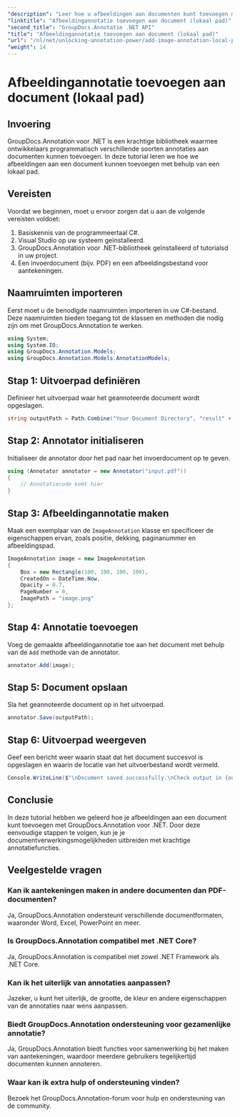 ```yaml
---
"description": "Leer hoe u afbeeldingen aan documenten kunt toevoegen met GroupDocs.Annotation voor .NET. Verbeter uw documentverwerkingsmogelijkheden eenvoudig."
"linktitle": "Afbeeldingannotatie toevoegen aan document (lokaal pad)"
"second_title": "GroupDocs.Annotatie .NET API"
"title": "Afbeeldingannotatie toevoegen aan document (lokaal pad)"
"url": "/nl/net/unlocking-annotation-power/add-image-annotation-local-path/"
"weight": 14
---
```


# Afbeeldingannotatie toevoegen aan document (lokaal pad)

## Invoering
GroupDocs.Annotation voor .NET is een krachtige bibliotheek waarmee ontwikkelaars programmatisch verschillende soorten annotaties aan documenten kunnen toevoegen. In deze tutorial leren we hoe we afbeeldingen aan een document kunnen toevoegen met behulp van een lokaal pad.
## Vereisten
Voordat we beginnen, moet u ervoor zorgen dat u aan de volgende vereisten voldoet:
1. Basiskennis van de programmeertaal C#.
2. Visual Studio op uw systeem geïnstalleerd.
3. GroupDocs.Annotation voor .NET-bibliotheek geïnstalleerd of tutorialsd in uw project.
4. Een invoerdocument (bijv. PDF) en een afbeeldingsbestand voor aantekeningen.
## Naamruimten importeren
Eerst moet u de benodigde naamruimten importeren in uw C#-bestand. Deze naamruimten bieden toegang tot de klassen en methoden die nodig zijn om met GroupDocs.Annotation te werken.
```csharp
using System;
using System.IO;
using GroupDocs.Annotation.Models;
using GroupDocs.Annotation.Models.AnnotationModels;
```

## Stap 1: Uitvoerpad definiëren
Definieer het uitvoerpad waar het geannoteerde document wordt opgeslagen.
```csharp
string outputPath = Path.Combine("Your Document Directory", "result" + Path.GetExtension("input.pdf"));
```
## Stap 2: Annotator initialiseren
Initialiseer de annotator door het pad naar het invoerdocument op te geven.
```csharp
using (Annotator annotator = new Annotator("input.pdf"))
{
    // Annotatiecode komt hier
}
```
## Stap 3: Afbeeldingannotatie maken
Maak een exemplaar van de `ImageAnnotation` klasse en specificeer de eigenschappen ervan, zoals positie, dekking, paginanummer en afbeeldingspad.
```csharp
ImageAnnotation image = new ImageAnnotation
{
    Box = new Rectangle(100, 100, 100, 100),
    CreatedOn = DateTime.Now,
    Opacity = 0.7,
    PageNumber = 0,
    ImagePath = "image.png"
};
```
## Stap 4: Annotatie toevoegen
Voeg de gemaakte afbeeldingannotatie toe aan het document met behulp van de `Add` methode van de annotator.
```csharp
annotator.Add(image);
```
## Stap 5: Document opslaan
Sla het geannoteerde document op in het uitvoerpad.
```csharp
annotator.Save(outputPath);
```
## Stap 6: Uitvoerpad weergeven
Geef een bericht weer waarin staat dat het document succesvol is opgeslagen en waarin de locatie van het uitvoerbestand wordt vermeld.
```csharp
Console.WriteLine($"\nDocument saved successfully.\nCheck output in {outputPath}.");
```

## Conclusie
In deze tutorial hebben we geleerd hoe je afbeeldingen aan een document kunt toevoegen met GroupDocs.Annotation voor .NET. Door deze eenvoudige stappen te volgen, kun je je documentverwerkingsmogelijkheden uitbreiden met krachtige annotatiefuncties.
## Veelgestelde vragen
### Kan ik aantekeningen maken in andere documenten dan PDF-documenten?
Ja, GroupDocs.Annotation ondersteunt verschillende documentformaten, waaronder Word, Excel, PowerPoint en meer.
### Is GroupDocs.Annotation compatibel met .NET Core?
Ja, GroupDocs.Annotation is compatibel met zowel .NET Framework als .NET Core.
### Kan ik het uiterlijk van annotaties aanpassen?
Jazeker, u kunt het uiterlijk, de grootte, de kleur en andere eigenschappen van de annotaties naar wens aanpassen.
### Biedt GroupDocs.Annotation ondersteuning voor gezamenlijke annotatie?
Ja, GroupDocs.Annotation biedt functies voor samenwerking bij het maken van aantekeningen, waardoor meerdere gebruikers tegelijkertijd documenten kunnen annoteren.
### Waar kan ik extra hulp of ondersteuning vinden?
Bezoek het GroupDocs.Annotation-forum voor hulp en ondersteuning van de community.